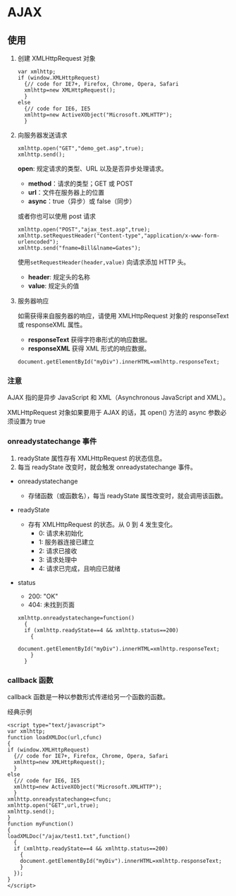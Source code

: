 # AJAX

## 使用

1. 创建 XMLHttpRequest 对象

	```
	var xmlhttp;
	if (window.XMLHttpRequest)
	  {// code for IE7+, Firefox, Chrome, Opera, Safari
	  xmlhttp=new XMLHttpRequest();
	  }
	else
	  {// code for IE6, IE5
	  xmlhttp=new ActiveXObject("Microsoft.XMLHTTP");
	  }
	```

2.  向服务器发送请求

	```
	xmlhttp.open("GET","demo_get.asp",true);
	xmlhttp.send();
	```
	
	**open**: 规定请求的类型、URL 以及是否异步处理请求。

	- **method**：请求的类型；GET 或 POST
	- **url**：文件在服务器上的位置
	- **async**：true（异步）或 false（同步）

	或者你也可以使用 post 请求

	```
	xmlhttp.open("POST","ajax_test.asp",true);
	xmlhttp.setRequestHeader("Content-type","application/x-www-form-urlencoded");
	xmlhttp.send("fname=Bill&lname=Gates");
	```
	
	使用```setRequestHeader(header,value)``` 向请求添加 HTTP 头。

	- **header**: 规定头的名称
	- **value**: 规定头的值

3. 服务器响应

	如需获得来自服务器的响应，请使用 XMLHttpRequest 对象的 responseText 或 responseXML 属性。
	
	- **responseText**	获得字符串形式的响应数据。
	- **responseXML**	获得 XML 形式的响应数据。

	```
	document.getElementById("myDiv").innerHTML=xmlhttp.responseText;
	```


### 注意

AJAX 指的是异步 JavaScript 和 XML（Asynchronous JavaScript and XML）。

XMLHttpRequest 对象如果要用于 AJAX 的话，其 open() 方法的 async 参数必须设置为 true


### onreadystatechange 事件
 
1. readyState 属性存有 XMLHttpRequest 的状态信息。
2. 每当 readyState 改变时，就会触发 onreadystatechange 事件。

- onreadystatechange	
	- 存储函数（或函数名），每当 readyState 属性改变时，就会调用该函数。
- readyState	
	- 存有 XMLHttpRequest 的状态。从 0 到 4 发生变化。
		- 0: 请求未初始化
		- 1: 服务器连接已建立
		- 2: 请求已接收
		- 3: 请求处理中
		- 4: 请求已完成，且响应已就绪
- status	
	- 200: "OK"
	- 404: 未找到页面


	```
	xmlhttp.onreadystatechange=function()
	  {
	  if (xmlhttp.readyState==4 && xmlhttp.status==200)
	    {
	    document.getElementById("myDiv").innerHTML=xmlhttp.responseText;
	    }
	  }

	```

### callback 函数

callback 函数是一种以参数形式传递给另一个函数的函数。

经典示例

```
<script type="text/javascript">
var xmlhttp;
function loadXMLDoc(url,cfunc)
{
if (window.XMLHttpRequest)
  {// code for IE7+, Firefox, Chrome, Opera, Safari
  xmlhttp=new XMLHttpRequest();
  }
else
  {// code for IE6, IE5
  xmlhttp=new ActiveXObject("Microsoft.XMLHTTP");
  }
xmlhttp.onreadystatechange=cfunc;
xmlhttp.open("GET",url,true);
xmlhttp.send();
}
function myFunction()
{
loadXMLDoc("/ajax/test1.txt",function()
  {
  if (xmlhttp.readyState==4 && xmlhttp.status==200)
    {
    document.getElementById("myDiv").innerHTML=xmlhttp.responseText;
    }
  });
}
</script>

```












